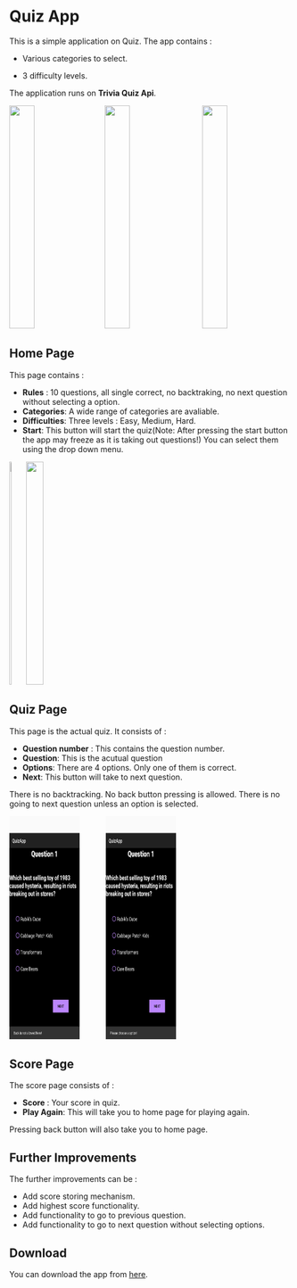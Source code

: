 
# Quiz App

  

This is a simple application on Quiz. The app contains :

- Various categories to select.

- 3 difficulty levels.

  

The application runs on **Trivia Quiz Api**.

<image  src="markdown_images/HomePage.png"  height = "400px"  width = "30%">&nbsp;&nbsp;&nbsp;&nbsp;&nbsp;<image  src="markdown_images/QuizPage.png"  height = "400px"  width = "30%">&nbsp;&nbsp;&nbsp;&nbsp;&nbsp;
<image  src="markdown_images/ScorePage.png"  height = "400px"  width = "30%">

  
  

## Home Page

  
This page contains :
- **Rules** : 10 questions, all single correct, no backtraking, no next question without selecting a option.
- **Categories**: A wide range of categories are avaliable.
- **Difficulties**: Three levels : Easy, Medium, Hard.
- **Start**: This button will start the quiz(Note: After pressing the start button the app may freeze as it is taking out questions!)
You can select them using the drop down menu.

<image  src="markdown_images/CategoryOpen.png"  height = "400px"  width = "2%">&nbsp;&nbsp;&nbsp;&nbsp;&nbsp;<image  src="markdown_images/DifficultyOpen.png"  height = "400px"  width = "25%">

## Quiz Page

This page is the actual quiz. It consists of :
- **Question number** : This contains the question number.
- **Question**: This is the acutual question
- **Options**: There are 4 options. Only one of them is correct.
- **Next**: This button will take to next question.

There is no backtracking. No back button pressing is allowed. There is no going to next question unless an option is selected.

<img src="markdown_images/BackButton.png" height="400px" width="25%">&nbsp;&nbsp;&nbsp;&nbsp;&nbsp;&nbsp;&nbsp;&nbsp;&nbsp;&nbsp;&nbsp;
<img src="markdown_images/NextButton.png" height="400px" width="25%">
## Score Page

The score page consists of :
- **Score** : Your score in quiz.
- **Play Again**: This will take you to home page for playing again.

Pressing back button will also take you to home page.

## Further Improvements

The further improvements can be :
- Add score storing mechanism.
- Add highest score functionality.
- Add functionality to go to previous question.
-  Add functionality to go to next question without selecting options.

## Download

You can download the app from [here](https://drive.google.com/file/d/1faPUosycqRHaw4gAPgsch67cqNh49ISh/view?usp=sharing).
<!--stackedit_data:
eyJoaXN0b3J5IjpbNDY1MTk4NTc5LDI4NTQ4MDg0NiwxNTU2NT
Y5NiwtODU1MDE3ODc2LDEwNDQ4OTM2MzZdfQ==
-->